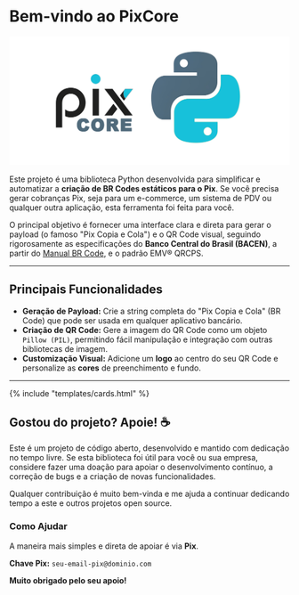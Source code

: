 # Bem-vindo ao PixCore

![logo do projeto](assets/banner.png)

Este projeto é uma biblioteca Python desenvolvida para simplificar e automatizar a **criação de BR Codes estáticos para o Pix**. Se você precisa gerar cobranças Pix, seja para um e-commerce, um sistema de PDV ou qualquer outra aplicação, esta ferramenta foi feita para você.

O principal objetivo é fornecer uma interface clara e direta para gerar o payload (o famoso "Pix Copia e Cola") e o QR Code visual, seguindo rigorosamente as especificações do **Banco Central do Brasil (BACEN)**, a partir do [Manual BR Code](https://www.bcb.gov.br/content/estabilidadefinanceira/spb_docs/ManualBRCode.pdf), e o padrão EMV® QRCPS.

---

## Principais Funcionalidades
- **Geração de Payload:** Crie a string completa do "Pix Copia e Cola" (BR Code) que pode ser usada em qualquer aplicativo bancário.
- **Criação de QR Code:** Gere a imagem do QR Code como um objeto `Pillow (PIL)`, permitindo fácil manipulação e integração com outras bibliotecas de imagem.
- **Customização Visual:** Adicione um **logo** ao centro do seu QR Code e personalize as **cores** de preenchimento e fundo.

---

{% include "templates/cards.html" %}

## Gostou do projeto? Apoie! ☕

Este é um projeto de código aberto, desenvolvido e mantido com dedicação no tempo livre. Se esta biblioteca foi útil para você ou sua empresa, considere fazer uma doação para apoiar o desenvolvimento contínuo, a correção de bugs e a criação de novas funcionalidades.

Qualquer contribuição é muito bem-vinda e me ajuda a continuar dedicando tempo a este e outros projetos open source.

### Como Ajudar

A maneira mais simples e direta de apoiar é via **Pix**.

**Chave Pix:** `seu-email-pix@dominio.com`

**Muito obrigado pelo seu apoio!**